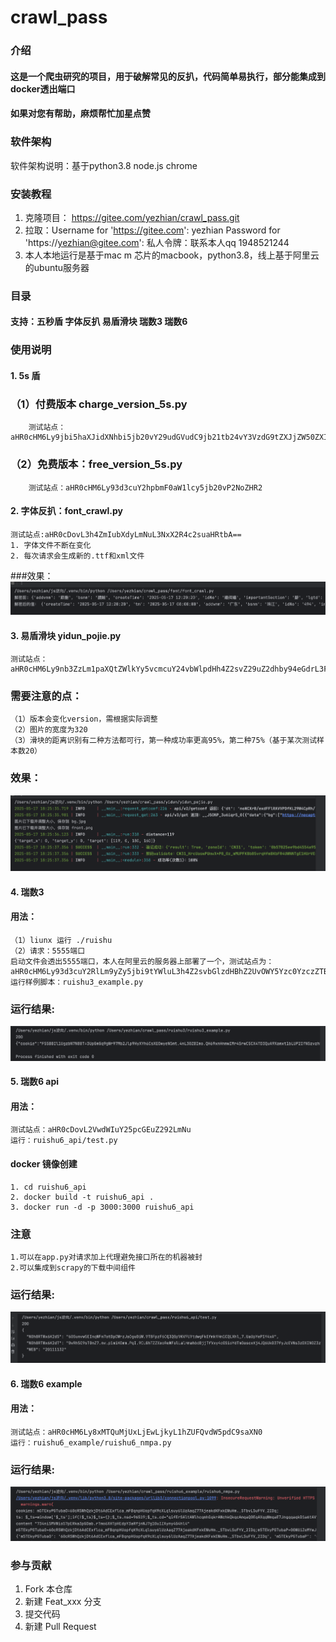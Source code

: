 # crawl_pass

### 介绍
#### 这是一个爬虫研究的项目，用于破解常见的反扒，代码简单易执行，部分能集成到docker透出端口
#### 如果对您有帮助，麻烦帮忙加星点赞

### 软件架构
软件架构说明：基于python3.8 node.js chrome


### 安装教程

1.  克隆项目： https://gitee.com/yezhian/crawl_pass.git
2.  拉取：Username for 'https://gitee.com': yezhian Password for 'https://yezhian@gitee.com': 私人令牌：联系本人qq 1948521244
3.  本人本地运行是基于mac m 芯片的macbook，python3.8，线上基于阿里云的ubuntu服务器

### 目录
#### 支持：五秒盾 字体反扒 易盾滑块 瑞数3 瑞数6

### 使用说明

#### 1. 5s 盾 
### （1）付费版本 charge_version_5s.py
        测试站点： aHR0cHM6Ly9jbi5haXJidXNhbi5jb20vY29udGVudC9jb21tb24vY3VzdG9tZXJjZW50ZXIvbm90aWNlTGlzdA==
### （2）免费版本：free_version_5s.py
        测试站点：aHR0cHM6Ly93d3cuY2hpbmF0aW1lcy5jb20vP2NoZHR2
#### 2.  字体反扒：font_crawl.py
    测试站点:aHR0cDovL3h4ZmIubXdyLmNuL3NxX2R4c2suaHRtbA==
    1. 字体文件不断在变化
    2. 每次请求会生成新的.ttf和xml文件
###效果：
![图片描述](./pics/font_crawl.png)
#### 3. 易盾滑块 yidun_pojie.py
    测试站点： aHR0cHM6Ly9nb3ZzLm1paXQtZWlkYy5vcmcuY24vbWlpdHh4Z2svZ29uZ2dhby94eGdrL3F1ZXJ5QnlQYz9wYz0zOTAmcXVlcnlsYj1jcCZxeWluZm9sYj0=
### 需要注意的点：
    （1）版本会变化version，需根据实际调整
    （2）图片的宽度为320
    （3）滑块的距离识别有二种方法都可行，第一种成功率更高95%，第二种75%（基于某次测试样本数20） 
### 效果：
![图片描述](./pics/yidun_result.png)
#### 4. 瑞数3
#### 用法：
    （1）liunx 运行 ./ruishu
    （2）请求：5555端口
    启动文件会透出5555端口，本人在阿里云的服务器上部署了一个，测试站点为：aHR0cHM6Ly93d3cuY2RlLm9yZy5jbi9tYWluL3h4Z2svbGlzdHBhZ2UvOWY5Yzc0YzczZTBmOGY1NmE4YmZiYzY0NjA1NTAyNmRh
    运行样例脚本：ruishu3_example.py
### 运行结果:
![图片描述](./pics/ruishu3_example.png)
#### 5. 瑞数6 api
#### 用法：
    测试站点：aHR0cDovL2VwdWIuY25pcGEuZ292LmNu
    运行：ruishu6_api/test.py
#### docker 镜像创建
    1. cd ruishu6_api
    2. docker build -t ruishu6_api .
    3. docker run -d -p 3000:3000 ruishu6_api
### 注意
    1.可以在app.py对请求加上代理避免接口所在的机器被封
    2.可以集成到scrapy的下载中间组件
### 运行结果:
![图片描述](./pics/ruishu6_api_result.png)

#### 6. 瑞数6 example
#### 用法：
    测试站点：aHR0cHM6Ly8xMTQuMjUxLjEwLjkyL1hZUFQvdW5pdC9saXN0
    运行：ruishu6_example/ruishu6_nmpa.py
### 运行结果:
![图片描述](./pics/ruishu6_nmpa.png)

### 参与贡献
1.  Fork 本仓库
2.  新建 Feat_xxx 分支
3.  提交代码
4.  新建 Pull Request
